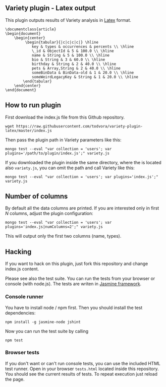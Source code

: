 ## Variety plugin - Latex output

This plugin outputs results of Variety analysis in [Latex](https://en.wikibooks.org/wiki/LaTeX/Tables) format.

```
\documentclass{article}
\begin{document}
    \begin{center}
         \begin{tabular}{|c|c|c|c|} \hline
            key & types & occurrences & percents \\ \hline
            \_id & ObjectId & 5 & 100.0 \\ \hline
            name & String & 5 & 100.0 \\ \hline
            bio & String & 3 & 60.0 \\ \hline
            birthday & String & 2 & 40.0 \\ \hline
            pets & Array,String & 2 & 40.0 \\ \hline
            someBinData & BinData-old & 1 & 20.0 \\ \hline
            someWeirdLegacyKey & String & 1 & 20.0 \\ \hline
        \end{tabular}
    \end{center}
\end{document}
```

## How to run plugin
First download the index.js file from this Github repository.

```
wget https://raw.githubusercontent.com/todvora/variety-plugin-latex/master/index.js
```

Then pass the plugin path in Variety parameters like this:

```
mongo test --eval "var collection = 'users'; var plugins='/path/to/plugin/index.js';" variety.js
```

If you downloaded the plugin inside the same directory, where the is located also ```variety.js```,
you can omit the path and call Variety like this:

```
mongo test --eval "var collection = 'users'; var plugins='index.js';" variety.js
```

## Number of columns
By default all the data columns are printed. If you are interested only in first *N* columns, adjust the plugin configuration:
```
mongo test --eval "var collection = 'users'; var plugins='index.js|numColumns=2';" variety.js
```
This will output only the first two columns (name, types).

## Hacking
If you want to hack on this plugin, just fork this repository and change index.js content.

Please see also the test suite. You can run the tests from your browser or console (with node.js). The tests are writen in [Jasmine framework](https://jasmine.github.io/1.3/introduction.html).

### Console runner
You have to install node / npm first. Then you should install the test dependencies:

```
npm install -g jasmine-node jshint
```

Now you can run the test suite by calling
```
npm test
```

### Browser tests
If you don't want or can't run console tests, you can use the included HTML test runner. Open in your browser ```tests.html``` located inside this repository. You should see the current results of tests. To repeat execution  just reload the page.
